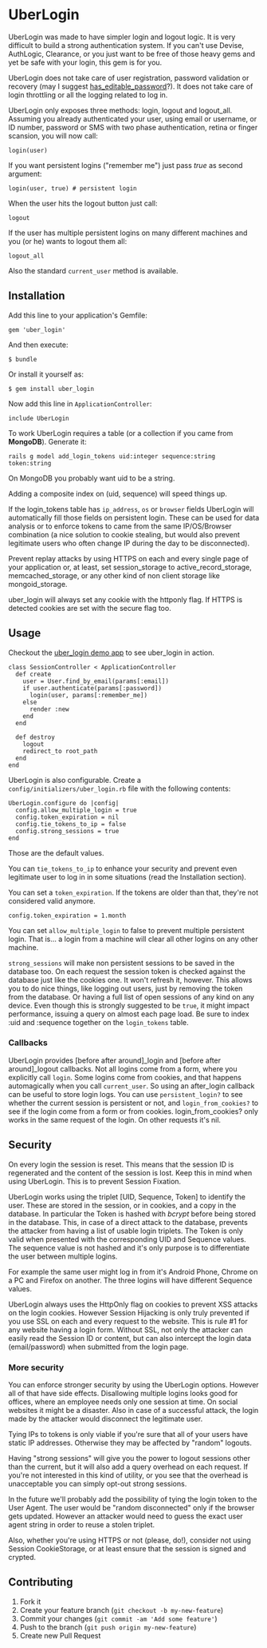 # UberLogin

UberLogin was made to have simpler login and logout logic. It is very difficult to build a strong authentication
system. If you can't use Devise, AuthLogic, Clearance, or you just want to be free of those heavy gems and yet
be safe with your login, this gem is for you.

UberLogin does not take care of user registration, password validation or recovery (may I suggest
[has_editable_password](https://github.com/AlfaOmega08/has_editable_password)?). It does not take care of login throttling
or all the logging related to log in.

UberLogin only exposes three methods: login, logout and logout_all. Assuming you already authenticated your user,
using email or username, or ID number, password or SMS with two phase authentication, retina or finger scansion, you will now call:

    login(user)

If you want persistent logins ("remember me") just pass *true* as second argument:

    login(user, true) # persistent login

When the user hits the logout button just call:

    logout

If the user has multiple persistent logins on many different machines and you (or he) wants to logout them all:

    logout_all

Also the standard `current_user` method is available.

## Installation

Add this line to your application's Gemfile:

    gem 'uber_login'

And then execute:

    $ bundle

Or install it yourself as:

    $ gem install uber_login

Now add this line in `ApplicationController`:

    include UberLogin

To work UberLogin requires a table (or a collection if you came from **MongoDB**). Generate it:

    rails g model add_login_tokens uid:integer sequence:string token:string

On MongoDB you probably want uid to be a string.

Adding a composite index on (uid, sequence) will speed things up.

If the login_tokens table has `ip_address`, `os` or `browser` fields UberLogin will automatically fill those fields
on persistent login. These can be used for data analysis or to enforce tokens to came from the same IP/OS/Browser combination
(a nice solution to cookie stealing, but would also prevent legitimate users who often change IP during the day to be disconnected).

Prevent replay attacks by using HTTPS on each and every single page of your application or, at least, set
session_storage to active_record_storage, memcached_storage, or any other kind of non client storage like mongoid_storage.

uber_login will always set any cookie with the httponly flag. If HTTPS is detected cookies are set with the secure flag too.

## Usage

Checkout the [uber_login demo app](https://github.com/AlfaOmega08/uber_login_demo) to see uber_login in action.

    class SessionController < ApplicationController
      def create
        user = User.find_by_email(params[:email])
        if user.authenticate(params[:password])
          login(user, params[:remember_me])
        else
          render :new
        end
      end

      def destroy
        logout
        redirect_to root_path
      end
    end

UberLogin is also configurable. Create a `config/initializers/uber_login.rb` file with the following contents:

    UberLogin.configure do |config|
      config.allow_multiple_login = true
      config.token_expiration = nil
      config.tie_tokens_to_ip = false
      config.strong_sessions = true
    end

Those are the default values.

You can `tie_tokens_to_ip` to enhance your security and prevent even legitimate user to log in in some situations
(read the Installation section).

You can set a `token_expiration`. If the tokens are older than that, they're not considered valid anymore.

    config.token_expiration = 1.month

You can set `allow_multiple_login` to false to prevent multiple persistent login. That is... a login from a machine
will clear all other logins on any other machine.

`strong_sessions` will make non persistent sessions to be saved in the database too. On each request the session token
is checked against the database just like the cookies one. It won't refresh it, however. This allows you to do nice
things, like logging out users, just by removing the token from the database. Or having a full list of open sessions of
any kind on any device. Even though this is strongly suggested to be `true`, it might impact performance, issuing a
query on almost each page load. Be sure to index :uid and :sequence together on the `login_tokens` table.

### Callbacks
UberLogin provides [before after around]_login and [before after around]_logout callbacks. Not all logins come from a
form, where you explicitly call `login`. Some logins come from cookies, and that happens automagically when you call
`current_user`. So using an after_login callback can be useful to store login logs. You can use `persistent_login?` to
see whether the current session is persistent or not, and `login_from_cookies?` to see if the login come from a form or
from cookies. login_from_cookies? only works in the same request of the login. On other requests it's nil.

## Security
On every login the session is reset. This means that the session ID is regenerated and the content of the session is lost.
Keep this in mind when using UberLogin. This is to prevent Session Fixation.

UberLogin works using the triplet [UID, Sequence, Token] to identify the user. These are stored in the session, or in cookies,
and a copy in the database. In particular the Token is hashed with *bcrypt* before being stored in the database. This,
in case of a direct attack to the database, prevents the attacker from having a list of usable login triplets. The Token
is only valid when presented with the corresponding UID and Sequence values. The sequence value is not hashed and it's only
purpose is to differentiate the user between multiple logins.

For example the same user might log in from it's Android Phone, Chrome on a PC and Firefox on another. The three logins
will have different Sequence values.

UberLogin always uses the HttpOnly flag on cookies to prevent XSS attacks on the login cookies. However Session Hijacking
is only truly prevented if you use SSL on each and every request to the website. This is rule #1 for any website having
a login form. Without SSL, not only the attacker can easily read the Session ID or content, but can also intercept the
login data (email/password) when submitted from the login page.

### More security
You can enforce stronger security by using the UberLogin options. However all of that have side effects. Disallowing
multiple logins looks good for offices, where an employee needs only one session at time. On social websites it might be
a disaster. Also in case of a successful attack, the login made by the attacker would disconnect the legitimate user.

Tying IPs to tokens is only viable if you're sure that all of your users have static IP addresses. Otherwise they may
be affected by "random" logouts.

Having "strong sessions" will give you the power to logout sessions other than the current, but it will also add a query
overhead on each request. If you're not interested in this kind of utility, or you see that the overhead is unacceptable
you can simply opt-out strong sessions.

In the future we'll probably add the possibility of tying the login token to the User Agent. The user would be "random
disconnected" only if the browser gets updated. However an attacker would need to guess the exact user agent string
in order to reuse a stolen triplet.

Also, whether you're using HTTPS or not (please, do!), consider not using Session CookieStorage, or at least ensure
that the session is signed and crypted.

## Contributing

1. Fork it
2. Create your feature branch (`git checkout -b my-new-feature`)
3. Commit your changes (`git commit -am 'Add some feature'`)
4. Push to the branch (`git push origin my-new-feature`)
5. Create new Pull Request
